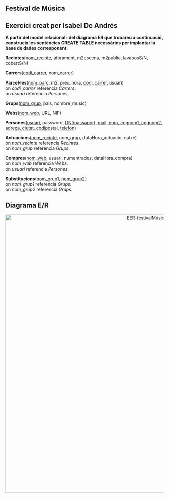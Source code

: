 ## Festival de Música

**Exercici creat per Isabel De Andrés**
<br>
---
**A partir del model relacional i del diagrama ER que trobareu a continuació, construeix les sentències CREATE TABLE necessàries per implantar la base de dades corresponent.**

**Recintes**(<ins>nom_recinte</ins>, aforament, m2escena, m2public, lavabosS/N, cobertS/N)

**Carrers**(<ins>codi_carrer</ins>, nom_carrer)

**Parcel·les**(<ins>num_parc</ins>, m2, preu_hora, <ins>codi_carrer</ins>, usuari)<br>
    on *codi_carrer* referencia *Carrers*.<br>
    on *usuari* referencia *Persones*.

**Grups**(<ins>nom_grup</ins>, país, nombre_music)

**Webs**(<ins>nom_web</ins>, URL, NIF)

**Persones**(<ins>usuari</ins>, password, <ins>DNI/passaport, mail, nom, cognom1, cognom2, adreça, ciutat, codipostal, telefon)

**Actuacions**(<ins>nom_recinte</ins>, nom_grup, dataHora_actuacio, catxè)<br>
    on *nom_recinte* referencia *Recintes*.<br>
    on *nom_grup* referencia *Grups*.
    
**Compres**(<ins>nom_web</ins>, usuari, numentrades, dataHora_compra)<br>
    on *nom_web* referencia *Webs*.<br>
    on *usuari* referencia *Persones*.

**Substitucions**(<ins>nom_grup1</ins>, <ins>nom_grup2</ins>)<br>
    on *nom_grup1* referencia *Grups*.<br>
    on *nom_grup2* referencia *Grups*.


## Diagrama E/R

  <div style="text-align: center;">
    <img src="https://github.com/victordomgs/Bases-de-Dades/blob/main/SQL-DDL/EER/EER-festivalM%C3%BAsica.png" alt="EER-festivalMúsica" width="885" height="auto"/>
  </div>
